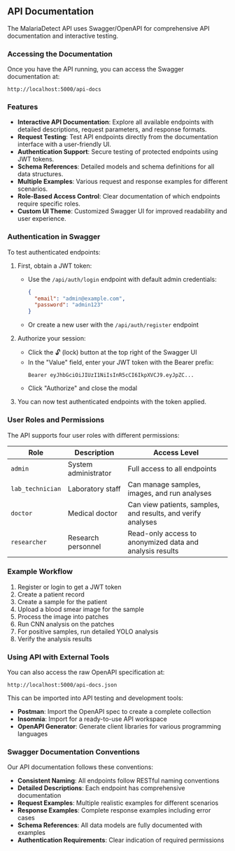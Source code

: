 ## API Documentation

The MalariaDetect API uses Swagger/OpenAPI for comprehensive API documentation and interactive testing.

### Accessing the Documentation

Once you have the API running, you can access the Swagger documentation at:

```
http://localhost:5000/api-docs
```

### Features

- **Interactive API Documentation**: Explore all available endpoints with detailed descriptions, request parameters, and response formats.
- **Request Testing**: Test API endpoints directly from the documentation interface with a user-friendly UI.
- **Authentication Support**: Secure testing of protected endpoints using JWT tokens.
- **Schema References**: Detailed models and schema definitions for all data structures.
- **Multiple Examples**: Various request and response examples for different scenarios.
- **Role-Based Access Control**: Clear documentation of which endpoints require specific roles.
- **Custom UI Theme**: Customized Swagger UI for improved readability and user experience.

### Authentication in Swagger

To test authenticated endpoints:

1. First, obtain a JWT token:
   - Use the `/api/auth/login` endpoint with default admin credentials:
     ```json
     {
       "email": "admin@example.com",
       "password": "admin123"
     }
     ```
   - Or create a new user with the `/api/auth/register` endpoint

2. Authorize your session:
   - Click the 🔓 (lock) button at the top right of the Swagger UI
   - In the "Value" field, enter your JWT token with the Bearer prefix:
     ```
     Bearer eyJhbGciOiJIUzI1NiIsInR5cCI6IkpXVCJ9.eyJpZC...
     ```
   - Click "Authorize" and close the modal

3. You can now test authenticated endpoints with the token applied.

### User Roles and Permissions

The API supports four user roles with different permissions:

| Role | Description | Access Level |
|------|-------------|--------------|
| `admin` | System administrator | Full access to all endpoints |
| `lab_technician` | Laboratory staff | Can manage samples, images, and run analyses |
| `doctor` | Medical doctor | Can view patients, samples, and results, and verify analyses |
| `researcher` | Research personnel | Read-only access to anonymized data and analysis results |

### Example Workflow

1. Register or login to get a JWT token
2. Create a patient record
3. Create a sample for the patient
4. Upload a blood smear image for the sample
5. Process the image into patches
6. Run CNN analysis on the patches
7. For positive samples, run detailed YOLO analysis
8. Verify the analysis results

### Using API with External Tools

You can also access the raw OpenAPI specification at:

```
http://localhost:5000/api-docs.json
```

This can be imported into API testing and development tools:

- **Postman**: Import the OpenAPI spec to create a complete collection
- **Insomnia**: Import for a ready-to-use API workspace
- **OpenAPI Generator**: Generate client libraries for various programming languages

### Swagger Documentation Conventions

Our API documentation follows these conventions:

- **Consistent Naming**: All endpoints follow RESTful naming conventions
- **Detailed Descriptions**: Each endpoint has comprehensive documentation
- **Request Examples**: Multiple realistic examples for different scenarios
- **Response Examples**: Complete response examples including error cases
- **Schema References**: All data models are fully documented with examples
- **Authentication Requirements**: Clear indication of required permissions